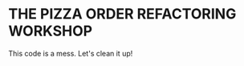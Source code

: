 THE PIZZA ORDER REFACTORING WORKSHOP
====================================

This code is a mess. Let's clean it up!